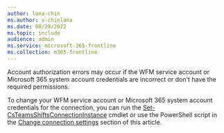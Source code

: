 ```yaml
---
author: lana-chin
ms.author: v-chinlana
ms.date: 08/29/2022
ms.topic: include
audience: admin
ms.service: microsoft-365-frontline
ms.collection: m365-frontline 
---
```

Account authorization errors may occur if the WFM service account or Microsoft 365 system account credentials are incorrect or don't have the required permissions.

To change your WFM service account or Microsoft 365 system account credentials for the connection, you can run the [Set-CsTeamsShiftsConnectionInstance](/powershell/module/teams/set-csteamsshiftsconnectioninstance) cmdlet or use the PowerShell script in the [Change connection settings](#change-connection-settings) section of this article.
